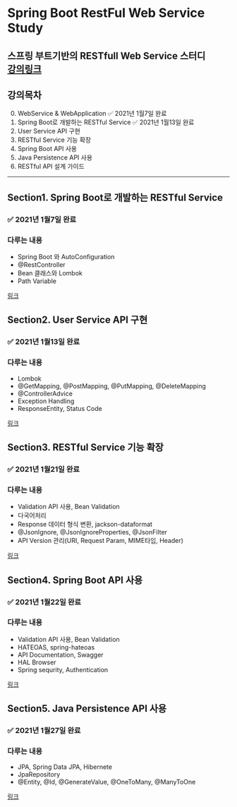 # Spring Boot RestFul Web Service Study
스프링 부트기반의 RESTfull Web Service 스터디<br>
[강의링크](https://www.inflearn.com/course/spring-boot-restful-web-services)
---
## 강의목차
0. WebService & WebApplication ✅ 2021년 1월7일 완료
1. Spring Boot로 개발하는 RESTful Service ✅ 2021년 1월13일 완료
2. User Service API 구현
3. RESTful Service 기능 확장
4. Spring Boot API 사용
5. Java Persistence API 사용
6. RESTful API 설계 가이드

---

## Section1. Spring Boot로 개발하는 RESTful Service
### ✅ 2021년 1월7일 완료
### 다루는 내용
* Spring Boot 와 AutoConfiguration
* @RestController
* Bean 클래스와 Lombok
* Path Variable

[링크](https://github.com/sinwoo1225/RESTful-Web-Service-Study/tree/3211d68464be21042d8da842e50000644451b56c)

## Section2. User Service API 구현
### ✅ 2021년 1월13일 완료
### 다루는 내용
* Lombok
* @GetMapping, @PostMapping, @PutMapping, @DeleteMapping
* @ControllerAdvice
* Exception Handling
* ResponseEntity, Status Code

[링크](https://github.com/sinwoo1225/RESTful-Web-Service-Study/tree/ab203172befe370b4c4fa6d001548768b0046981)

## Section3. RESTful Service 기능 확장
### ✅ 2021년 1월21일 완료
### 다루는 내용
* Validation API 사용, Bean Validation
* 다국어처리
* Response 데이터 형식 변환, jackson-dataformat
* @JsonIgnore, @JsonIgnoreProperties, @JsonFilter
* API Version 관리(URI, Request Param, MIME타입, Header)

[링크](https://github.com/sinwoo1225/RESTful-Web-Service-Study/tree/2a9ac23d40b9ee87145c75a18d09a2da10191db5)

## Section4. Spring Boot API 사용
### ✅ 2021년 1월22일 완료
### 다루는 내용
* Validation API 사용, Bean Validation
* HATEOAS, spring-hateoas
* API Documentation, Swagger
* HAL Browser
* Spring sequrity, Authentication

[링크](https://github.com/sinwoo1225/RESTful-Web-Service-Study/tree/5999fc65882f4b939c6fcf09a5d0ca1b1315ed0f)

## Section5. Java Persistence API 사용
### ✅ 2021년 1월27일 완료
### 다루는 내용
* JPA, Spring Data JPA, Hibernete
* JpaRepository
* @Entity, @Id, @GenerateValue, @OneToMany, @ManyToOne

[링크]()
